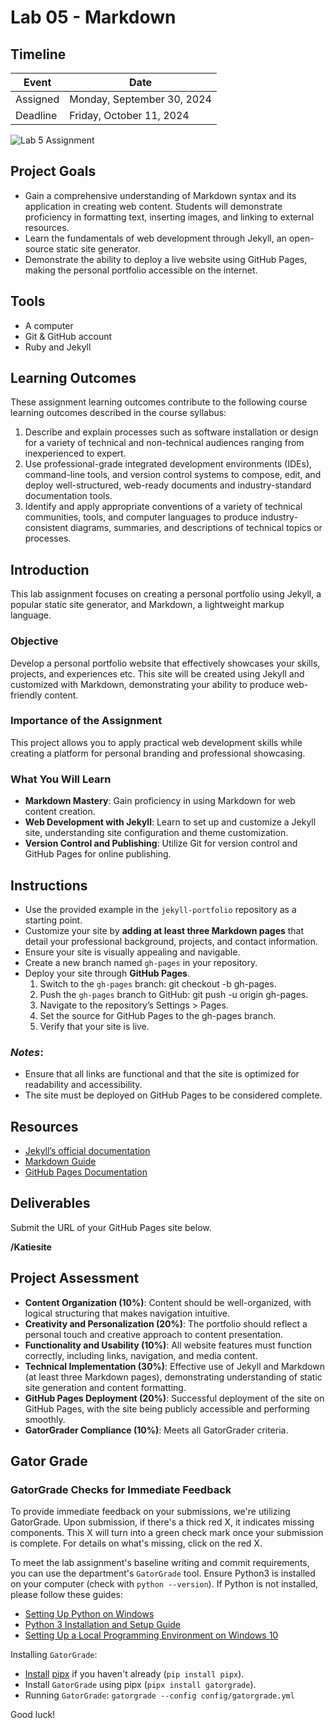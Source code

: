 
# Lab 05 - Markdown

## Timeline
| Event     | Date                  |
|-----------|-----------------------|
| Assigned  | Monday, September 30, 2024 |
| Deadline  | Friday, October 11, 2024 |

![Lab 5 Assignment](https://github.com/allegheny-college-cmpsc-104-Fall-2024/lab05_solution/blob/main/graphics/markdown.png)

## Project Goals
-  Gain a comprehensive understanding of Markdown syntax and its application in creating web content. Students will demonstrate proficiency in formatting text, inserting images, and linking to external resources.
- Learn the fundamentals of web development through Jekyll, an open-source static site generator.
- Demonstrate the ability to deploy a live website using GitHub Pages, making the personal portfolio accessible on the internet.

## Tools
- A computer
- Git & GitHub account
- Ruby and Jekyll

## Learning Outcomes
These assignment learning outcomes contribute to the following course learning outcomes described in the course syllabus:

1. Describe and explain processes such as software installation or design for a variety of technical and non-technical audiences ranging from inexperienced to expert.
2. Use professional-grade integrated development environments (IDEs), command-line tools, and version control systems to compose, edit, and deploy well-structured, web-ready documents and industry-standard documentation tools.
4. Identify and apply appropriate conventions of a variety of technical communities, tools, and computer languages to produce industry-consistent diagrams, summaries, and descriptions of technical topics or processes.

## Introduction
This lab assignment focuses on creating a personal portfolio using Jekyll, a popular static site generator, and Markdown, a lightweight markup language.

### Objective
Develop a personal portfolio website that effectively showcases your skills, projects, and experiences etc. This site will be created using Jekyll and customized with Markdown, demonstrating your ability to produce web-friendly content.

### Importance of the Assignment
This project allows you to apply practical web development skills while creating a platform for personal branding and professional showcasing.

### What You Will Learn
- **Markdown Mastery**: Gain proficiency in using Markdown for web content creation.
- **Web Development with Jekyll**: Learn to set up and customize a Jekyll site, understanding site configuration and theme customization.
- **Version Control and Publishing**: Utilize Git for version control and GitHub Pages for online publishing.

## Instructions
- Use the provided example in the `jekyll-portfolio` repository as a starting point.
- Customize your site by **adding at least three Markdown pages** that detail your professional background, projects, and contact information.
- Ensure your site is visually appealing and navigable.
- Create a new branch named `gh-pages` in your repository.
- Deploy your site through **GitHub Pages**.
    1. Switch to the `gh-pages` branch: git checkout -b gh-pages.
    2. Push the `gh-pages` branch to GitHub: git push -u origin gh-pages.
    3. Navigate to the repository’s Settings > Pages.
    4. Set the source for GitHub Pages to the gh-pages branch.
    5. Verify that your site is live.

### _Notes_: 
- Ensure that all links are functional and that the site is optimized for readability and accessibility.
- The site must be deployed on GitHub Pages to be considered complete.

## Resources
- [Jekyll’s official documentation](https://jekyllrb.com/docs/)
- [Markdown Guide](https://www.markdownguide.org)
- [GitHub Pages Documentation](https://docs.github.com/en/pages)

## Deliverables
Submit the URL of your GitHub Pages site below.

**/Katiesite**

## Project Assessment
- **Content Organization (10%)**: Content should be well-organized, with logical structuring that makes navigation intuitive.
- **Creativity and Personalization (20%)**: The portfolio should reflect a personal touch and creative approach to content presentation.
- **Functionality and Usability (10%)**: All website features must function correctly, including links, navigation, and media content.
- **Technical Implementation (30%)**: Effective use of Jekyll and Markdown (at least three Markdown pages), demonstrating understanding of static site generation and content formatting.
- **GitHub Pages Deployment (20%)**: Successful deployment of the site on GitHub Pages, with the site being publicly accessible and performing smoothly.
- **GatorGrader Compliance (10%)**: Meets all GatorGrader criteria.

## Gator Grade
### GatorGrade Checks for Immediate Feedback

To provide immediate feedback on your submissions, we're utilizing GatorGrade. Upon submission, if there's a thick red X, it indicates missing components. This X will turn into a green check mark once your submission is complete. For details on what's missing, click on the red X.

To meet the lab assignment's baseline writing and commit requirements, you can use the department's `GatorGrade` tool. Ensure Python3 is installed on your computer (check with `python --version`). If Python is not installed, please follow these guides:

- [Setting Up Python on Windows](https://realpython.com/lessons/python-windows-setup/)
- [Python 3 Installation and Setup Guide](https://realpython.com/installing-python/)
- [Setting Up a Local Programming Environment on Windows 10](https://www.digitalocean.com/community/tutorials/how-to-install-python-3-and-set-up-a-local-programming-environment-on-windows-10)

Installing `GatorGrade`:

- [Install](https://pipx.pypa.io/stable/) [pipx](https://pipx.pypa.io/stable/) if you haven't already (`pip install pipx`).
- Install `GatorGrade` using pipx (`pipx install gatorgrade`).
- Running `GatorGrade`:
 `gatorgrade --config config/gatorgrade.yml`

Good luck!
